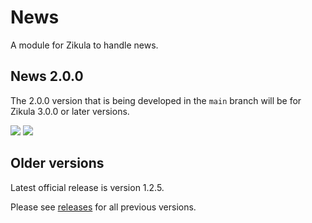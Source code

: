 # News
A module for Zikula to handle news.

## News 2.0.0

The 2.0.0 version that is being developed in the `main` branch will be for Zikula 3.0.0 or later versions.

[![](https://github.com/zikula-modules/News/workflows/Generate%20module/badge.svg)](https://github.com/zikula-modules/News/actions?query=workflow%3A"Generate+module")
[![](https://github.com/zikula-modules/News/workflows/Test%20module/badge.svg)](https://github.com/zikula-modules/News/actions?query=workflow%3A"Test+module")

## Older versions

Latest official release is version 1.2.5.

Please see [releases](https://github.com/zikula-modules/News/releases) for all previous versions.
